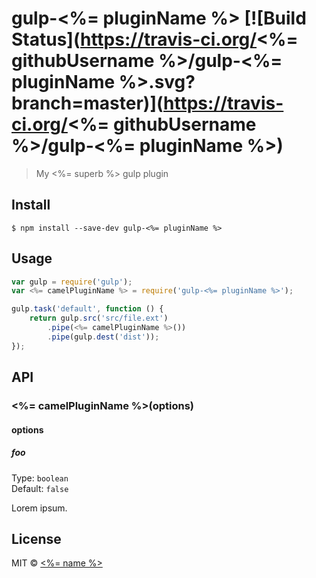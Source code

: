 # gulp-<%= pluginName %> [![Build Status](https://travis-ci.org/<%= githubUsername %>/gulp-<%= pluginName %>.svg?branch=master)](https://travis-ci.org/<%= githubUsername %>/gulp-<%= pluginName %>)

> My <%= superb %> gulp plugin


## Install

```
$ npm install --save-dev gulp-<%= pluginName %>
```


## Usage

```js
var gulp = require('gulp');
var <%= camelPluginName %> = require('gulp-<%= pluginName %>');

gulp.task('default', function () {
	return gulp.src('src/file.ext')
		.pipe(<%= camelPluginName %>())
		.pipe(gulp.dest('dist'));
});
```


## API

### <%= camelPluginName %>(options)

#### options

##### foo

Type: `boolean`  
Default: `false`

Lorem ipsum.


## License

MIT © [<%= name %>](<%= website %>)
